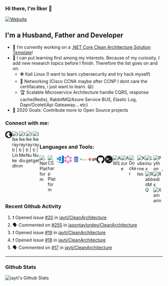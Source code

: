 ### Hi there, I'm İlker 👋

[![Website](https://img.shields.io/website?label=ilkerayti.com&style=for-the-badge&url=https%3A%2F%2Filkerayti.com)](https://ilkerayti.com)

## I'm a Husband, Father and Developer

* 🔭 I’m currently working on a [.NET Core Clean Architecture Solution Template][clean]!
* 🌱 I can put learning first among my interests. Because of my curiosity, I add new research topics before I finish. Therefore the list goes on and on.
  * ⚽ Kali Linux (I want to learn cybersecurity and try hack myself)
  * 🎯 Networking (Cisco CCNA maybe after CCNP I dont care the certifacates, i just want to learn. 😃)
  * 🏆 Scalable Microservice Architecture handle CQRS, response cache(Redis), RabbitMQ/Azure Service BUS, Elastic Log, Dapr/Ocelet(Api Gateaway... etc)
* 🥅 2020 Goals: Contribute more to Open Source projects


### Connect with me:

[<img align="left" alt="ilkerayti.com" width="22px" src="https://raw.githubusercontent.com/iconic/open-iconic/master/svg/globe.svg" />][website]
[<img align="left" alt="ilkerayti | LinkedIn" width="22px" src="https://cdn.jsdelivr.net/npm/simple-icons@v3/icons/linkedin.svg" />][linkedin]
[<img align="left" alt="ilkerayti | Medium" width="22px" src="https://cdn.jsdelivr.net/npm/simple-icons@3/icons/medium.svg" />][medium]
[<img align="left" alt="ilkerayti | Nuget" width="22px" src="https://cdn.jsdelivr.net/npm/simple-icons@3/icons/nuget.svg" />][nuget]
[<img align="left" alt="ilkerayti | Nuget" width="22px" src="https://cdn.jsdelivr.net/npm/simple-icons@3/icons/twitter.svg" />][twitter]

<br />

### Languages and Tools:

[<img align="left" alt=".Net Platform" width="26px" src="https://avatars2.githubusercontent.com/u/9141961?s=200&v=4" />][.net]
[<img align="left" alt="CSharp Platform" width="26px" src="https://devicons.github.io/devicon/devicon.git/icons/csharp/csharp-original.svg" />][csharp]
[<img align="left" alt="Visual Studio" width="26px" src="https://raw.githubusercontent.com/github/explore/80688e429a7d4ef2fca1e82350fe8e3517d3494d/topics/visual-studio-code/visual-studio-code.png" />][vs]
[<img align="left" alt="GraphQL" width="26px" src="https://raw.githubusercontent.com/github/explore/80688e429a7d4ef2fca1e82350fe8e3517d3494d/topics/graphql/graphql.png" />][graphQL]
[<img align="left" alt="SQL" width="26px" src="https://raw.githubusercontent.com/github/explore/80688e429a7d4ef2fca1e82350fe8e3517d3494d/topics/sql/sql.png" />][sql]
[<img align="left" alt="MongoDB" width="26px" src="https://raw.githubusercontent.com/github/explore/80688e429a7d4ef2fca1e82350fe8e3517d3494d/topics/mongodb/mongodb.png" />][mongodb]
[<img align="left" alt="Git" width="26px" src="https://raw.githubusercontent.com/github/explore/80688e429a7d4ef2fca1e82350fe8e3517d3494d/topics/git/git.png" />][git]
[<img align="left" alt="GitHub" width="26px" src="https://raw.githubusercontent.com/github/explore/78df643247d429f6cc873026c0622819ad797942/topics/github/github.png" />][github]
[<img align="left" alt="Terminal" width="26px" src="https://raw.githubusercontent.com/github/explore/80688e429a7d4ef2fca1e82350fe8e3517d3494d/topics/terminal/terminal.png" />][terminal]
[<img align="left" alt="AWS" width="26px" src="https://devicons.github.io/devicon/devicon.git/icons/amazonwebservices/amazonwebservices-original-wordmark.svg" />][aws]
[<img align="left" alt="Azure" width="26px" src="https://www.vectorlogo.zone/logos/microsoft_azure/microsoft_azure-icon.svg" />][azure]
[<img align="left" alt="Docker" width="26px" src="https://devicons.github.io/devicon/devicon.git/icons/docker/docker-original-wordmark.svg" />][docker]
[<img align="left" alt="Kubernetes" width="26px" src="https://www.vectorlogo.zone/logos/kubernetes/kubernetes-icon.svg" />][kubernetes]
[<img align="left" alt="Linux" width="26px" src="https://devicons.github.io/devicon/devicon.git/icons/linux/linux-original.svg" />][linux]
[<img align="left" alt="Python" width="26px" src="https://devicons.github.io/devicon/devicon.git/icons/python/python-original.svg" />][python]
[<img align="left" alt="RabbitMQ" width="26px" src="https://www.vectorlogo.zone/logos/rabbitmq/rabbitmq-icon.svg" />][rabbit]
[<img align="left" alt="Redis" width="26px" src="https://devicons.github.io/devicon/devicon.git/icons/redis/redis-original-wordmark.svg" />][redis]
[<img align="left" alt="Xamarin" width="26px" src="https://raw.githubusercontent.com/detain/svg-logos/780f25886640cef088af994181646db2f6b1a3f8/svg/xamarin.svg" />][xamarin]

<br />
<br />

---

### Recent Github Activity
<!--START_SECTION:activity-->
1. ❗️ Opened issue [#20](https://github.com/iayti/CleanArchitecture/issues/20) in [iayti/CleanArchitecture](https://github.com/iayti/CleanArchitecture)
2. 🗣 Commented on [#255](https://github.com/jasontaylordev/CleanArchitecture/issues/255) in [jasontaylordev/CleanArchitecture](https://github.com/jasontaylordev/CleanArchitecture)
3. ❗️ Opened issue [#19](https://github.com/iayti/CleanArchitecture/issues/19) in [iayti/CleanArchitecture](https://github.com/iayti/CleanArchitecture)
4. ❗️ Opened issue [#18](https://github.com/iayti/CleanArchitecture/issues/18) in [iayti/CleanArchitecture](https://github.com/iayti/CleanArchitecture)
5. 🗣 Commented on [#17](https://github.com/iayti/CleanArchitecture/issues/17) in [iayti/CleanArchitecture](https://github.com/iayti/CleanArchitecture)
<!--END_SECTION:activity-->

---

### Github Stats
<img align="left" alt="iayti's Github Stats" src="https://github-readme-stats.vercel.app/api?username=iayti&show_icons=true&hide_border=true&theme=radical" />


[clean]: https://github.com/iayti/CleanArchitecture
[website]: https://ilkerayti.com
[linkedin]: https://www.linkedin.com/in/ilkerayti
[medium]: https://medium.com/@ilkerayti
[nuget]: https://www.nuget.org/profiles/ilkerayti
[twitter]: https://twitter.com/ilkerayti
[vs]: https://visualstudio.microsoft.com/
[.net]: https://github.com/dotnet
[github]: https://github.com/iayti/iayti
[graphQL]: https://graphql.org/
[sql]: https://www.microsoft.com/tr-tr/sql-server/sql-server-downloads
[mongodb]: https://www.mongodb.com
[git]: https://git-scm.com
[terminal]: https://github.com/microsoft/terminal
[aws]: https://aws.amazon.com
[azure]: https://azure.microsoft.com
[csharp]: https://docs.microsoft.com/en-us/dotnet/csharp/
[docker]: https://www.docker.com/
[kubernetes]: https://kubernetes.io/
[linux]: https://ubuntu.com/wsl
[python]: https://www.python.org/
[rabbit]: https://www.rabbitmq.com/
[redis]: https://redis.io/
[xamarin]: https://dotnet.microsoft.com/apps/xamarin
